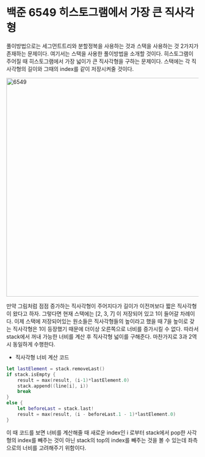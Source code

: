 # 백준 6549 히스토그램에서 가장 큰 직사각형
풀이방법으로는 세그먼트트리와 분할정복을 사용하는 것과 스택을 사용하는 것 2가지가 존재하는 문제이다. 여기서는 스택을 사용한 풀이방법을 소개할 것이다. 히스토그램이 주어질 때 히스토그램에서 가장 넓이가 큰 직사각형을 구하는 문제이다. 스택에는 각 직사각형의 길이와 그때의 index를 같이 저장시켜줄 것이다. 

<img width="572" alt="6549" src="https://user-images.githubusercontent.com/78075226/120605684-5032c400-c489-11eb-8f25-26d5ddce4009.png">

만약 그림처럼 점점 증가하는 직사각형이 주어지다가 길이가 이전꺼보다 짧은 직사각형이 왔다고 하자. 그렇다면 현재 스택에는 [2, 3, 7] 이 저장되어 있고 1이 들어갈 차례이다. 이제 스택에 저장되어있는 원소들은 직사각형들의 높이라고 했을 때 7을 높이로 갖는 직사각형은 1이 등장했기 때문에 더이상 오른쪽으로 너비를 증가시킬 수 없다. 따라서 stack에서 꺼내 가능한 너비를 계산 후 직사각형 넓이를 구해준다. 마찬가지로 3과 2역시 동일하게 수행한다. 
- 직사각형 너비 계산 코드
```swift
let lastElement = stack.removeLast()
if stack.isEmpty {
    result = max(result, (i-1)*lastElement.0)
    stack.append((line[i], i))
    break
}
else {
    let beforeLast = stack.last!
    result = max(result, (i - beforeLast.1 - 1)*lastElement.0)
}
```
이 때 코드를 보면 너비를 계산해줄 때 새로운 index인 i 로부터 stack에서 pop한 사각형의 index를 빼주는 것이 아닌 stack의 top의 index를 빼주는 것을 볼 수 있는데 좌측으로의 너비를 고려해주기 위함이다.  
